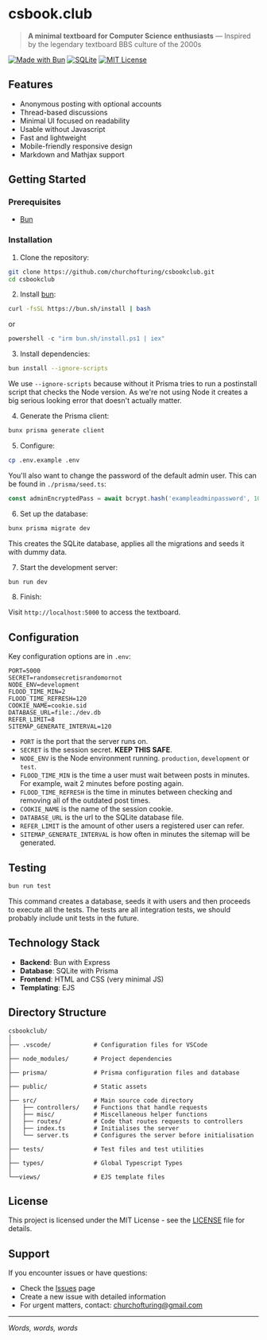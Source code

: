 # csbook.club

> **A minimal textboard for Computer Science enthusiasts** — Inspired by the legendary textboard BBS culture of the 2000s

[![Made with Bun](https://img.shields.io/badge/Made%20with-Bun-black?style=flat-square&logo=bun)](https://bun.sh/)
[![SQLite](https://img.shields.io/badge/Database-SQLite-blue?style=flat-square&logo=sqlite)](https://sqlite.org/)
[![MIT License](https://img.shields.io/badge/License-MIT-green?style=flat-square)](LICENSE)

## Features

- Anonymous posting with optional accounts
- Thread-based discussions
- Minimal UI focused on readability
- Usable without Javascript
- Fast and lightweight
- Mobile-friendly responsive design
- Markdown and Mathjax support

## Getting Started

### Prerequisites

- [Bun](https://bun.com/)


### Installation

1. Clone the repository:
```bash
git clone https://github.com/churchofturing/csbookclub.git
cd csbookclub
```

2. Install [bun](https://bun.com/):
```bash
curl -fsSL https://bun.sh/install | bash
```

or

```powershell
powershell -c "irm bun.sh/install.ps1 | iex"
```

3. Install dependencies:
```bash
bun install --ignore-scripts
```

We use `--ignore-scripts` because without it Prisma tries to run a postinstall script that checks the Node version.
As we're not using Node it creates a big serious looking error that doesn't actually matter. 

4. Generate the Prisma client:
```bash
bunx prisma generate client
```

5. Configure:
```bash
cp .env.example .env
```

You'll also want to change the password of the default admin user. This can be found in `./prisma/seed.ts`:

```javascript
const adminEncryptedPass = await bcrypt.hash('exampleadminpassword', 10);
```

6. Set up the database:
```bash
bunx prisma migrate dev
```

This creates the SQLite database, applies all the migrations and seeds it with dummy data.

7. Start the development server:
```bash
bun run dev
```

8. Finish:

Visit `http://localhost:5000` to access the textboard.

## Configuration

Key configuration options are in `.env`:

```
PORT=5000
SECRET=randomsecretisrandomornot
NODE_ENV=development
FLOOD_TIME_MIN=2
FLOOD_TIME_REFRESH=120
COOKIE_NAME=cookie.sid
DATABASE_URL=file:./dev.db
REFER_LIMIT=8
SITEMAP_GENERATE_INTERVAL=120
```

- `PORT` is the port that the server runs on.
- `SECRET` is the session secret. **KEEP THIS SAFE**.
- `NODE_ENV` is the Node environment running. `production`, `development` or `test`.
- `FLOOD_TIME_MIN` is the time a user must wait between posts in minutes. For example, wait 2 minutes before posting again.
- `FLOOD_TIME_REFRESH` is the time in minutes between checking and removing all of the outdated post times.
- `COOKIE_NAME` is the name of the session cookie.
- `DATABASE_URL` is the url to the SQLite database file. 
- `REFER_LIMIT` is the amount of other users a registered user can refer.
- `SITEMAP_GENERATE_INTERVAL` is how often in minutes the sitemap will be generated.


## Testing

```bash
bun run test
```

This command creates a database, seeds it with users and then proceeds to execute all the tests.
The tests are all integration tests, we should probably include unit tests in the future.

## Technology Stack

- **Backend**: Bun with Express
- **Database**: SQLite with Prisma
- **Frontend**: HTML and CSS (very minimal JS)
- **Templating**: EJS

## Directory Structure

```
csbookclub/
│
├── .vscode/            # Configuration files for VSCode
│
├── node_modules/       # Project dependencies
│
├── prisma/             # Prisma configuration files and database
│
├── public/             # Static assets
│
├── src/                # Main source code directory
│   ├── controllers/    # Functions that handle requests
│   ├── misc/           # Miscellaneous helper functions 
│   ├── routes/         # Code that routes requests to controllers
│   ├── index.ts        # Initialises the server
│   └── server.ts       # Configures the server before initialisation
│
├── tests/              # Test files and test utilities
│
├── types/              # Global Typescript Types
│
└──views/               # EJS template files
```

## License

This project is licensed under the MIT License - see the [LICENSE](LICENSE) file for details.

## Support

If you encounter issues or have questions:

- Check the [Issues](https://github.com/churchofturing/csbookclub/issues) page
- Create a new issue with detailed information
- For urgent matters, contact: churchofturing@gmail.com

---

*Words, words, words*